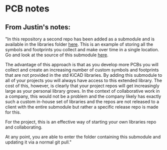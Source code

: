 # PCB notes
## From Justin's notes:
"In this repository a second repo has been added as a submodule and is available in the libraries folder [here](./PCB/Library/kicad6-libraries/).  This is an example of storing all the symbols and footprints you collect and make over time in a single location.  Go and look at the source of this submodule [here](https://gitlab.com/r4space/kicad6-libraries.git).  

The advantage of this approach is that as you develop more PCBs you will collect and create an increasing number of custom symbols and footprints that are not provided in the std KiCAD libraries.  By adding this submodule to all of your projects you will always have access to this extended library.  The cost of this, however, is clearly that your project repos will get increasingly large as your personal library grows.  In the context of collaborative work in a company, this would not be a problem and the company likely has exactly such a custom in-house set of libraries and the repos are not released to a client with the entire submodule but rather a specific release repo is made for this.

For the project, this is an effective way of starting your own libraries repo and collaborating.

At any point, you are able to enter the folder containing this submodule and updating it via a normal git pull."
